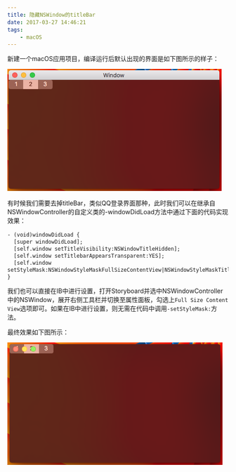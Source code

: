 ```yaml
---
title: 隐藏NSWindow的titleBar
date: 2017-03-27 14:46:21
tags:
	- macOS
---
```


新建一个macOS应用项目，编译运行后默认出现的界面是如下图所示的样子：

![默认效果](/images/201703/titlebar-default.png)

有时候我们需要去掉titleBar，类似QQ登录界面那种，此时我们可以在继承自NSWindowController的自定义类的-windowDidLoad方法中通过下面的代码实现效果：

``` ObjC
- (void)windowDidLoad {
  [super windowDidLoad];
  [self.window setTitleVisibility:NSWindowTitleHidden];
  [self.window setTitlebarAppearsTransparent:YES];
  [self.window setStyleMask:NSWindowStyleMaskFullSizeContentView|NSWindowStyleMaskTitled|NSWindowStyleMaskClosable|NSWindowStyleMaskMiniaturizable|NSWindowStyleMaskResizable];
}
```

我们也可以直接在IB中进行设置，打开Storyboard并选中NSWindowController中的NSWindow，展开右侧工具栏并切换至属性面板，勾选上`Full Size Content View`选项即可。如果在IB中进行设置，则无需在代码中调用`-setStyleMask:`方法。

最终效果如下图所示：

![](/images/201703/titlebar-hide.png)
